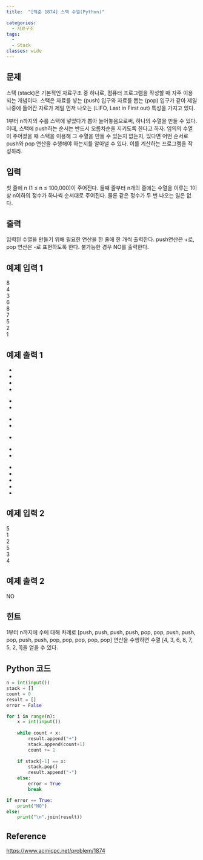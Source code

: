 ```yaml
---
title:  "[백준 1874] 스택 수열(Python)"

categories:
  - 자료구조
tags:
  - 
  - Stack
classes: wide
---
```


## 문제
스택 (stack)은 기본적인 자료구조 중 하나로, 컴퓨터 프로그램을 작성할 때 자주 이용되는 개념이다. 스택은 자료를 넣는 (push) 입구와 자료를 뽑는 (pop) 입구가 같아 제일 나중에 들어간 자료가 제일 먼저 나오는 (LIFO, Last in First out) 특성을 가지고 있다.

1부터 n까지의 수를 스택에 넣었다가 뽑아 늘어놓음으로써, 하나의 수열을 만들 수 있다. 이때, 스택에 push하는 순서는 반드시 오름차순을 지키도록 한다고 하자. 임의의 수열이 주어졌을 때 스택을 이용해 그 수열을 만들 수 있는지 없는지, 있다면 어떤 순서로 push와 pop 연산을 수행해야 하는지를 알아낼 수 있다. 이를 계산하는 프로그램을 작성하라.

## 입력
첫 줄에 n (1 ≤ n ≤ 100,000)이 주어진다. 둘째 줄부터 n개의 줄에는 수열을 이루는 1이상 n이하의 정수가 하나씩 순서대로 주어진다. 물론 같은 정수가 두 번 나오는 일은 없다.

## 출력
입력된 수열을 만들기 위해 필요한 연산을 한 줄에 한 개씩 출력한다. push연산은 +로, pop 연산은 -로 표현하도록 한다. 불가능한 경우 NO를 출력한다.

## 예제 입력 1
8  
4  
3  
6  
8  
7  
5  
2  
1  

## 예제 출력 1
+  
+  
+  
+  
-  
-  
+  
+  
-  
+  
+  
-  
-  
-  
-  
-  
  
## 예제 입력 2
5  
1  
2  
5  
3  
4  
  
## 예제 출력 2
NO  

## 힌트
1부터 n까지에 수에 대해 차례로 [push, push, push, push, pop, pop, push, push, pop, push, push, pop, pop, pop, pop, pop] 연산을 수행하면 수열 [4, 3, 6, 8, 7, 5, 2, 1]을 얻을 수 있다.

## Python 코드 
```python
n = int(input())
stack = []
count = 0
result = []
error = False

for i in range(n):
    x = int(input())
    
    while count < x:
        result.append("+")
        stack.append(count+1)
        count += 1
        
    if stack[-1] == x:
        stack.pop()
        result.append("-")
    else:
        error = True
        break

if error == True:
    print("NO")
else:
    print("\n".join(result))
```

## Reference
https://www.acmicpc.net/problem/1874
